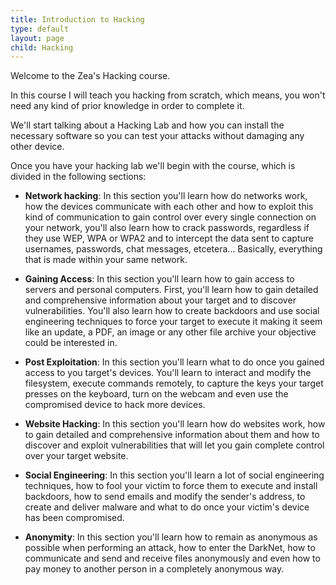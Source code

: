 ```yaml
---
title: Introduction to Hacking
type: default
layout: page
child: Hacking
---
```


Welcome to the Zea's Hacking course.

In this course I will teach you hacking from scratch, which means, you won't
need any kind of prior knowledge in order to complete it.

We'll start talking about a Hacking Lab and how you can install the necessary
software so you can test your attacks without damaging any other device.

Once you have your hacking lab we'll begin with the course, which is divided in
the following sections:

* **Network hacking**: In this section you'll learn how do networks work, how
  the devices communicate with each other and how to exploit this kind of
communication to gain control over every single connection on your network,
you'll also learn how to crack passwords, regardless if they use WEP, WPA or
WPA2 and to intercept the data sent to capture usernames, passwords, chat
messages, etcetera... Basically, everything that is made within your same
network.

* **Gaining Access**: In this section you'll learn how to gain access to servers
  and personal computers. First, you'll learn how to gain detailed and
comprehensive information about your target and to discover vulnerabilities.
You'll also learn how to create backdoors and use social engineering techniques
to force your target to execute it making it seem like an update, a PDF, an
image or any other file archive your objective could be interested in.

* **Post Exploitation**: In this section you'll learn what to do once you gained
  access to you target's devices. You'll learn to interact and modify the
filesystem, execute commands remotely, to capture the keys your target presses
on the keyboard, turn on the webcam and even use the compromised device to hack
more devices.

* **Website Hacking**: In this section you'll learn how do websites work, how to
  gain detailed and comprehensive information about them and how to discover and
exploit vulnerabilities that will let you gain complete control over your target
website.

* **Social Engineering**: In this section you'll learn a lot of social
  engineering techniques, how to fool your victim to force them to execute and
install backdoors, how to send emails and modify the sender's address, to create
and deliver malware and what to do once your victim's device has been
compromised.

* **Anonymity**: In this section you'll learn how to remain as anonymous as
  possible when performing an attack, how to enter the DarkNet, how to
communicate and send and receive files anonymously and even how to pay money to
another person in a completely anonymous way.
